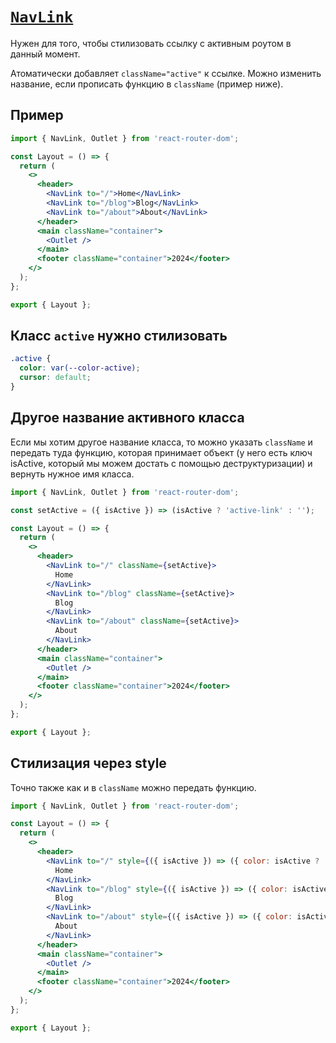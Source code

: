 # [`NavLink`](../index.md)

Нужен для того, чтобы стилизовать ссылку с активным роутом в данный момент.

Атоматически добавляет `className="active"` к ссылке. Можно изменить название, если прописать функцию в `className` (пример ниже).

## Пример

```jsx
import { NavLink, Outlet } from 'react-router-dom';

const Layout = () => {
  return (
    <>
      <header>
        <NavLink to="/">Home</NavLink>
        <NavLink to="/blog">Blog</NavLink>
        <NavLink to="/about">About</NavLink>
      </header>
      <main className="container">
        <Outlet />
      </main>
      <footer className="container">2024</footer>
    </>
  );
};

export { Layout };
```

## Класс `active` нужно стилизовать

```css
.active {
  color: var(--color-active);
  cursor: default;
}
```

## Другое название активного класса

Если мы хотим другое название класса, то можно указать `className` и передать туда функцию, которая принимает объект (у него есть ключ isActive, который мы можем достать с помощью деструктуризации) и вернуть нужное имя класса.

```jsx
import { NavLink, Outlet } from 'react-router-dom';

const setActive = ({ isActive }) => (isActive ? 'active-link' : '');

const Layout = () => {
  return (
    <>
      <header>
        <NavLink to="/" className={setActive}>
          Home
        </NavLink>
        <NavLink to="/blog" className={setActive}>
          Blog
        </NavLink>
        <NavLink to="/about" className={setActive}>
          About
        </NavLink>
      </header>
      <main className="container">
        <Outlet />
      </main>
      <footer className="container">2024</footer>
    </>
  );
};

export { Layout };
```

## Стилизация через style

Точно также как и в `className` можно передать функцию.

```jsx
import { NavLink, Outlet } from 'react-router-dom';

const Layout = () => {
  return (
    <>
      <header>
        <NavLink to="/" style={({ isActive }) => ({ color: isActive ? 'var(--color-active)' : 'white' })}>
          Home
        </NavLink>
        <NavLink to="/blog" style={({ isActive }) => ({ color: isActive ? 'var(--color-active)' : 'white' })}>
          Blog
        </NavLink>
        <NavLink to="/about" style={({ isActive }) => ({ color: isActive ? 'var(--color-active)' : 'white' })}>
          About
        </NavLink>
      </header>
      <main className="container">
        <Outlet />
      </main>
      <footer className="container">2024</footer>
    </>
  );
};

export { Layout };
```
